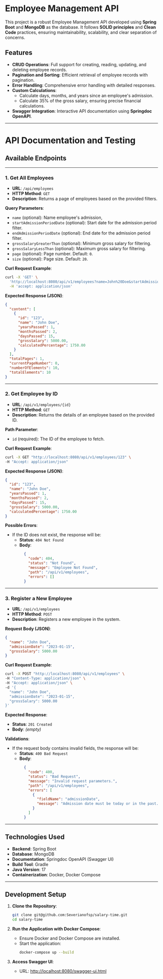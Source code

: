 # Employee Management API

This project is a robust Employee Management API developed using **Spring Boot** and **MongoDB** as the database. It follows **SOLID principles** and **Clean Code** practices, ensuring maintainability, scalability, and clear separation of concerns.

## Features

- **CRUD Operations**: Full support for creating, reading, updating, and deleting employee records.
- **Pagination and Sorting**: Efficient retrieval of employee records with pagination.
- **Error Handling**: Comprehensive error handling with detailed responses.
- **Custom Calculations**:
    - Calculate days, months, and years since an employee's admission.
    - Calculate 35% of the gross salary, ensuring precise financial calculations.
- **Swagger Integration**: Interactive API documentation using **Springdoc OpenAPI**.

---

# API Documentation and Testing

## Available Endpoints

---

### 1. Get All Employees

- **URL**: `/api/employees`
- **HTTP Method**: `GET`
- **Description**: Returns a page of employees based on the provided filters.

**Query Parameters**:

- `name` (optional): Name employee's admission,
- `startAdmissionPeriodDate` (optional): Start date for the admission period filter.
- `endAdmissionPeriodDate` (optional): End date for the admission period filter.
- `grossSalaryGreaterThan` (optional): Minimum gross salary for filtering.
- `grossSalaryLessThan` (optional): Maximum gross salary for filtering.
- `page` (optional): Page number. Default: `0`.
- `size` (optional): Page size. Default: `20`.

**Curl Request Example**:

```bash
curl -X 'GET' \
  'http://localhost:8080/api/v1/employees?name=John%20Doe&startAdmissionPeriodDate=2023-01-01&endAdmissionPeriodDate=2023-12-31&grossSalaryGreaterThan=3000&grossSalaryLessThan=10000&page=0&size=1' \
  -H 'accept: application/json'
```  

**Expected Response (JSON)**:

```json
{
  "content": [
    {
      "id": "123",
      "name": "John Doe",
      "yearsPassed": 1,
      "monthsPassed": 2,
      "daysPassed": 15,
      "grossSalary": 5000.00,
      "calculatedPercentage": 1750.00
    }
  ],
  "totalPages": 1,
  "currentPageNumber": 0,
  "numberOfElements": 10,
  "totalElements": 10
}
```  

---

### 2. Get Employee by ID

- **URL**: `/api/v1/employees/{id}`
- **HTTP Method**: `GET`
- **Description**: Returns the details of an employee based on the provided ID.

**Path Parameter**:

- `id` (required): The ID of the employee to fetch.

**Curl Request Example**:

```bash
curl -X GET "http://localhost:8080/api/v1/employees/123" \  
-H "Accept: application/json"
```  

**Expected Response (JSON)**:

```json
{
  "id": "123",
  "name": "John Doe",
  "yearsPassed": 1,
  "monthsPassed": 2,
  "daysPassed": 15,
  "grossSalary": 5000.00,
  "calculatedPercentage": 1750.00
}
```  

**Possible Errors**:

- If the ID does not exist, the response will be:
    - **Status**: `404 Not Found`
    - **Body**:
      ```json
        {
          "code": 404,
          "status": "Not Found",
          "message": "Employee Not Found",
          "path": "/api/v1/employees",
          "errors": []
        }
      ```  

---

### 3. Register a New Employee

- **URL**: `/api/v1/employees`
- **HTTP Method**: `POST`
- **Description**: Registers a new employee in the system.

**Request Body (JSON)**:

```json
{
  "name": "John Doe",
  "admissionDate": "2023-01-15",
  "grossSalary": 5000.00
}
```  

**Curl Request Example**:

```bash
curl -X POST "http://localhost:8080/api/v1/employees" \  
-H "Content-Type: application/json" \  
-H "Accept: application/json" \  
-d '{
  "name": "John Doe",
  "admissionDate": "2023-01-15",
  "grossSalary": 5000.00
}'
```  

**Expected Response**:

- **Status**: `201 Created`
- **Body**: *(empty)*

**Validations**:

- If the request body contains invalid fields, the response will be:
    - **Status**: `400 Bad Request`
    - **Body**:
      ```json
        {
          "code": 400,
          "status": "Bad Request",
          "message": "Invalid request parameters.",
          "path": "/api/v1/employees",
          "errors": [
            {
              "fieldName": "admissionDate",
              "message": "Admission date must be today or in the past."
            }
          ]
        }
      ```
---

## Technologies Used

- **Backend**: Spring Boot
- **Database**: MongoDB
- **Documentation**: Springdoc OpenAPI (Swagger UI)
- **Build Tool**: Gradle
- **Java Version**: 17
- **Containerization**: Docker, Docker Compose

---

## Development Setup

1. **Clone the Repository**:
   ```bash
   git clone git@github.com:Severianofsp/salary-time.git
   cd salary-time
   ```

2. **Run the Application with Docker Compose**:
    - Ensure Docker and Docker Compose are installed.
    - Start the application:
      ```bash
      docker-compose up --build
      ```

3. **Access Swagger UI**:
    - URL: [http://localhost:8080/swagger-ui.html](http://localhost:8080/swagger-ui.html)

